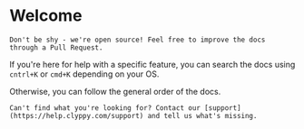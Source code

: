 # Welcome

```{note}
Don't be shy - we're open source! Feel free to improve the docs through a Pull Request.
```

If you're here for help with a specific feature, you can search the docs using `cntrl+K` or `cmd+K` depending on your OS.

Otherwise, you can follow the general order of the docs.

```{seealso}
Can't find what you're looking for? Contact our [support](https://help.clyppy.com/support) and tell us what's missing.
```

```{tableofcontents}

```
